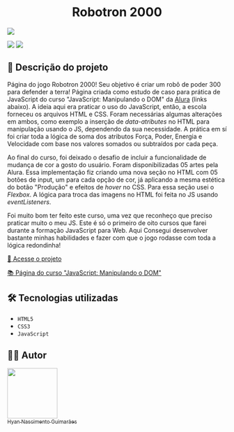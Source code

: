 <h1 align="center"> Robotron 2000 </h1>

![](https://raw.githubusercontent.com/hyanguimaraes/robotron_2000/img/Robotron_2000.gif#vitrinedev)

![](https://img.shields.io/github/forks/hyanguimaraes/robotron_2000?style=social) ![](https://img.shields.io/github/last-commit/hyanguimaraes/robotron_2000?style=plastic)

📝 Descrição do projeto
---
Página do jogo Robotron 2000! Seu objetivo é criar um robô de poder 300 para defender a terra!
Página criada como estudo de caso para prática de JavaScript do curso "JavaScript: Manipulando o DOM" da [Alura](https://www.alura.com.br/) (links abaixo). A ideia aqui era praticar o uso do JavaScript, então, a escola forneceu os arquivos HTML e CSS. Foram necessárias algumas alterações em ambos, como exemplo a inserção de _data-atributes_ no HTML para manipulação usando o JS, dependendo da sua necessidade. A prática em sí foi criar toda a lógica de soma dos atributos Força, Poder, Energia e Velocidade com base nos valores somados ou subtraídos por cada peça.

Ao final do curso, foi deixado o desafio de incluir a funcionalidade de mudança de cor a gosto do usuário. Foram disponibilizadas 05 artes pela Alura. Essa implementação fiz criando uma nova seção no HTML com 05 botões de input, um para cada opção de cor, já aplicando a mesma estética do botão "Produção" e efeitos de _hover_ no CSS. Para essa seção usei o _Flexbox_. A lógica para troca das imagens no HTML foi feita no JS usando _eventListeners_.

Foi muito bom ter feito este curso, uma vez que reconheço que preciso praticar muito o meu JS. Este é só o primeiro de oito cursos que farei durante a formação JavaScript para Web. Aqui Consegui desenvolver bastante minhas habilidades e fazer com que o jogo rodasse com toda a lógica redondinha!

[🔗 Acesse o projeto](https://hyanguimaraes.github.io/robotron_2000/)

[📚 Página do curso "JavaScript: Manipulando o DOM"](https://cursos.alura.com.br/course/javascript-manipulando-dom)

🛠️ Tecnologias utilizadas
---
- ``HTML5``
- ``CSS3``
- ``JavaScript``

✍🏻 Autor
---
 [<img src="https://avatars.githubusercontent.com/u/112709798?s=400&u=bf197a3880a44c701b3303e07c052a74cb8d96b1&v=4" width=115><br><sub>Hyan Nascimento Guimarães</sub>](https://github.com/hyanguimaraes)